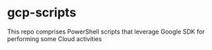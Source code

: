 # gcp-scripts
This repo comprises PowerShell scripts that leverage Google SDK for performing some Cloud activities
